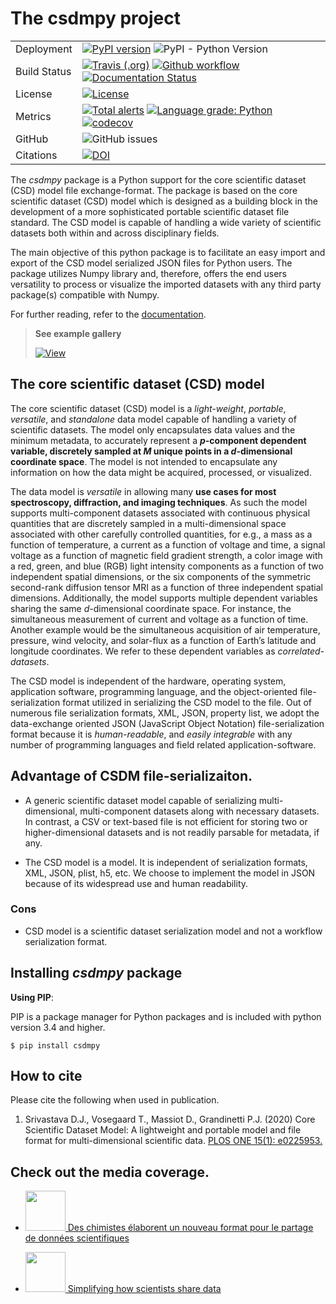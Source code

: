 # The csdmpy project

|              |                                                                                                                                                                                                                                                                                                                                                                                                                                                                                                                                                                              |
| ------------ | ---------------------------------------------------------------------------------------------------------------------------------------------------------------------------------------------------------------------------------------------------------------------------------------------------------------------------------------------------------------------------------------------------------------------------------------------------------------------------------------------------------------------------------------------------------------------------- |
| Deployment   | [![PyPI version](https://img.shields.io/pypi/v/csdmpy.svg?style=flat&logo=pypi&logoColor=white)](https://pypi.python.org/pypi/csdmpy) ![PyPI - Python Version](https://img.shields.io/pypi/pyversions/csdmpy)                                                                                                                                                                                                                                                                                                                                                                |
| Build Status | [![Travis (.org)](https://img.shields.io/travis/deepanshs/csdmpy?logo=travis)](<(https://travis-ci.org/DeepanshS/csdmpy)>) [![Github workflow](<https://img.shields.io/github/workflow/status/deepanshs/csdmpy/CI%20(pip)?logo=GitHub>)](https://github.com/DeepanshS/csdmpy/actions) [![Documentation Status](https://readthedocs.org/projects/csdmpy/badge/?version=stable)](https://csdmpy.readthedocs.io/en/stable/?badge=stable)                                                                                                                                        |
| License      | [![License](https://img.shields.io/badge/License-BSD%203--Clause-blue.svg)](https://opensource.org/licenses/BSD-3-Clause)                                                                                                                                                                                                                                                                                                                                                                                                                                                    |
| Metrics      | [![Total alerts](https://img.shields.io/lgtm/alerts/g/DeepanshS/csdmpy.svg?logo=lgtm&logoWidth=18)](https://lgtm.com/projects/g/DeepanshS/csdmpy/alerts/) [![Language grade: Python](https://img.shields.io/lgtm/grade/python/g/DeepanshS/csdmpy.svg?logo=lgtm&logoWidth=18)](https://lgtm.com/projects/g/DeepanshS/csdmpy/context:python) [![codecov](https://codecov.io/gh/DeepanshS/csdmpy/branch/master/graph/badge.svg)](https://codecov.io/gh/DeepanshS/csdmpy) |
| GitHub       | ![GitHub issues](https://img.shields.io/github/issues-raw/deepanshs/csdmpy)                                                                                                                                                                                                                                                                                                                                                                                                                                                                                                  |
| Citations    | [![DOI](<https://img.shields.io/badge/DOI-PLOS%20ONE%2015(1):%20e0225953-blueviolet>)](https://doi.org/10.1371/journal.pone.0225953)                                                                                                                                                                                                                                                                                                                               |

The _csdmpy_ package is a Python support for the core scientific
dataset (CSD) model file exchange-format.
The package is based on the core scientific dataset (CSD) model which is
designed as a building block in the development of a more sophisticated
portable scientific dataset file standard.
The CSD model is capable of handling a wide variety of
scientific datasets both within and across disciplinary fields.

The main objective of this python package is to facilitate an easy import and
export of the CSD model serialized JSON files for Python users. The
package utilizes Numpy library and, therefore, offers the end users versatility
to process or visualize the imported datasets with any third party package(s)
compatible with Numpy.

For further reading, refer to the [documentation](https://csdmpy.readthedocs.io/en/latest/).

> **See example gallery**
>
> [![View](https://img.shields.io/badge/View-Example%20Gallery-Purple?size=large)](https://csdmpy.readthedocs.io/en/latest/auto_examples/index.html)

## The core scientific dataset (CSD) model

The core scientific dataset (CSD) model is a _light-weight_, _portable_,
_versatile_, and _standalone_ data model capable of handling a variety of
scientific datasets. The model only encapsulates
data values and the minimum metadata, to accurately represent a **_p_-component
dependent variable,
discretely sampled at _M_ unique points in a _d_-dimensional coordinate space**.
The model is not intended to encapsulate
any information on how the data might be acquired, processed, or visualized.

The data model is _versatile_ in allowing many **use cases for most spectroscopy,
diffraction, and imaging techniques**. As
such the model supports multi-component datasets associated with continuous
physical quantities that are discretely sampled in a multi-dimensional space
associated with other carefully controlled quantities, for e.g., a mass as a
function of temperature, a current as a function of voltage and time, a signal
voltage as a function of magnetic field gradient strength, a color image with
a red, green, and blue (RGB) light intensity components as a function of two
independent spatial dimensions, or the six components of the symmetric
second-rank diffusion tensor MRI as a function of three independent spatial
dimensions. Additionally, the model supports multiple dependent variables
sharing the same _d_-dimensional coordinate space. For instance,
the simultaneous measurement of current and voltage as a function of time.
Another example would be the simultaneous acquisition of air temperature,
pressure, wind velocity, and
solar-flux as a function of Earth’s latitude and longitude coordinates. We
refer to these dependent variables as _correlated-datasets_.

The CSD model is independent of the hardware,
operating system, application software, programming language, and the
object-oriented file-serialization format utilized in serializing the CSD model
to the file. Out of numerous file serialization formats, XML, JSON, property
list, we adopt the data-exchange oriented JSON (JavaScript Object Notation)
file-serialization format because it is _human-readable_, and _easily integrable_ with any number of programming languages
and field related application-software.

## Advantage of CSDM file-serializaiton.
- A generic scientific dataset model capable of serializing multi-dimensional, multi-component datasets along with necessary datasets. In contrast, a CSV or text-based file is not efficient for storing two or higher-dimensional datasets and is not readily parsable for metadata, if any.

- The CSD model is a model. It is independent of serialization formats, XML, JSON, plist, h5, etc. We choose to implement the model in JSON because of its widespread use and human readability.

### Cons
- CSD model is a scientific dataset serialization model and not a workflow serialization format.

## Installing _csdmpy_ package

**Using PIP**:

PIP is a package manager for Python packages and is included with
python version 3.4 and higher.

    $ pip install csdmpy

## How to cite

Please cite the following when used in publication.

1. Srivastava D.J., Vosegaard T., Massiot D., Grandinetti P.J. (2020) Core Scientific Dataset Model: A lightweight and portable model and file format for multi-dimensional scientific data. [PLOS ONE 15(1): e0225953.](https://doi.org/10.1371/journal.pone.0225953)

## Check out the media coverage.

- [<img src="https://inc.cnrs.fr/sites/institut_inc/files/styles/top_left/public/image/cnrs_20180120_0025%20%281%29.jpg?itok=i3wlyGBq" height="64" width="64"> Des chimistes élaborent un nouveau format pour le partage de données scientifiques](https://inc.cnrs.fr/fr/cnrsinfo/des-chimistes-elaborent-un-nouveau-format-pour-le-partage-de-donnees-scientifiques)

- [<img src="https://www.technology.org/texorgwp/wp-content/uploads/2020/01/1920_data-1536x1024.jpg" height="64" width="64"> Simplifying how scientists share data](https://www.technology.org/2020/01/03/simplifying-how-scientists-share-data/)
